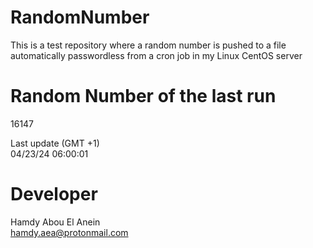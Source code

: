 # RandomNumber    
This is a test repository where a random number is pushed to a file automatically passwordless from a cron job in my Linux CentOS server    
# Random Number of the last run   
16147
      
Last update (GMT +1)    
04/23/24 06:00:01
# Developer    
Hamdy Abou El Anein   
hamdy.aea@protonmail.com
